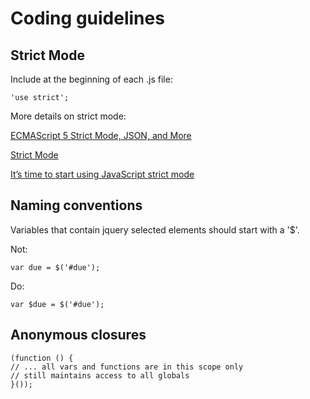 # Coding guidelines

## Strict Mode
Include at the beginning of each .js file:

    'use strict';

More details on strict mode:

[ECMAScript 5 Strict Mode, JSON, and More](http://ejohn.org/blog/ecmascript-5-strict-mode-json-and-more/)

[Strict Mode ](https://developer.mozilla.org/en-US/docs/Web/JavaScript/Reference/Functions_and_function_scope/Strict_mode)

[It’s time to start using JavaScript strict mode](http://www.nczonline.net/blog/2012/03/13/its-time-to-start-using-javascript-strict-mode/)

## Naming conventions

Variables that contain jquery selected elements should start with a '$'.

Not:

    var due = $('#due');

Do:

    var $due = $('#due');

## Anonymous closures

    (function () {
	// ... all vars and functions are in this scope only
	// still maintains access to all globals
    }());